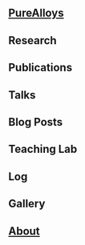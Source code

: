 
## [PureAlloys](https://dematerializ.github.io/PureAlloys/)

## Research

## Publications

## Talks

## Blog Posts

## Teaching Lab

## Log

## Gallery

## [About](https://dematerializ.github.io/about/)
